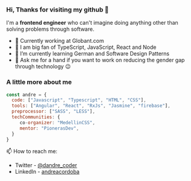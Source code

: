 ### Hi, Thanks for visiting my github 💛
I'm a **frontend engineer** who can't imagine doing anything other than solving problems through software.

- 💼 Currently working at Globant.com
- 🤩 I am big fan of TypeScript, JavaScript, React and Node
- 🌱 I’m currently learning German and Software Design Patterns
- 💬 Ask me for a hand if you want to work on reducing the gender gap through technology 😉

### A little more about me
```javascript
const andre = {
  code: ["Javascript", "Typescript", "HTML", "CSS"],
  tools: ["Angular", "React", "RxJs", "Jasmine", "firebase"],
  preprocessor: ["SASS", "LESS"],
  techCommunities: {
     co-organizer: "MedellinCSS",
     mentor: "PionerasDev",
  }
}
```
📫 How to reach me: 
- Twitter - [@dandre_coder](https://twitter.com/dandre_coder)
- LinkedIn - [andreacordoba](https://www.linkedin.com/in/andreacordoba/)
